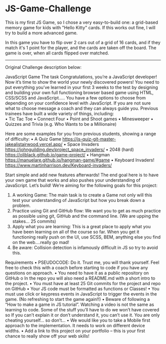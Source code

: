 # JS-Game-Challenge

This is my first JS Game, so I chose a very easy-to-build one: a grid-based memory game for kids with "Hello Kitty" cards. If this works out fine, I will try to build a more advanced game.

In this game you have to flip over 2 cars out of a grid of 16 cards, and if they match it's 1 point for the player, and the cards are taken off the board. The game is over, when all cards flipped over matched.

---

Original Challenge description below:

JavaScript Game
The task
Congratulations, you’re a JavaScript developer! Now it’s time to show the world your newly
discovered powers!
You need to put everything you’ve learned in your first 3 weeks to the test by designing and
building your own full functioning browser based game using HTML, CSS/SCSS and
JavaScript.....
You have a few options to choose from depending on your confidence level with JavaScript.
If you are not sure what to choose message a coach and they can always guide you.
Previous trainees have built a wide variety of things, including:  
• Tic Tac Toe
• Connect Four
• Point and Shoot games
• Minesweeper
• Quizzes and Trivia (e.g. Who Wants to be a Millionaire)

Here are some examples for you from previous students, showing a range of difficulty:
• A Quiz Game https://js-quiz-git-master-jakealistairwood.vercel.app/
• Space Invaders https://johnguilding.dev/project_space_invaders/
• 2048 (hard) https://oliblack.github.io/game-project/
• Hangman https://manuelare.github.io/hangman-game/#game
• Keyboard Invaders! https://www.martinharrison.dev/Keyboard-invaders/

Start simple and add new features afterwards!
The end goal here is to have your own game that works and also pushes your understanding
of JavaScript.
Let’s build!
We’re aiming for the following goals for this project:

1. A working Game: The main task is to create a Game not only will this test your
   understanding of JavaScript but how you break down a problem.
2. Practice using Git and GitHub flow: We want you to get as much practice as possible
   using git, GitHub and the command line. (We are upping the stakes... 25 commits)
3. Apply what you are learning: This is a great place to apply what you have been
   learning on all of the course so far. When you get it functioning really push on the UI,
   use SCSS, BEM, anything else you find on the web....really go mad!
4. Be aware: Collision detection is infamously difficult in JS so try to avoid this.

Requirements
• PSEUDOCODE: Do it. Trust me, you will thank yourself. Feel free to check this with a
coach before starting to code if you have any questions on approach.
• You need to have it as a public repository on GitHub
o In the repo you will also need a README.md with a short intro to the project.
• You must have at least 25 Git commits for the project and repo on GitHub
• Your JS code must be formatted as functions or Classes!
• You must use click or keypress events in JavaScript to trigger the events in the
game. (No refreshing to start the game again!!)
• Beware of following a “How to make a game in JS tutorial”. Watching a video is not
the same as learning to code. Some of the stuff you’ll have to do we won’t have
covered so If you can’t explain it or don’t understand it, you can’t use it. You are only
cheating yourself... so don’t...
• We would like you to take a Mobile first approach to the implementation. It needs to
work on different device widths.
• Add a link to this project on your portfolio – this is your first chance to really show off
your web skills!

